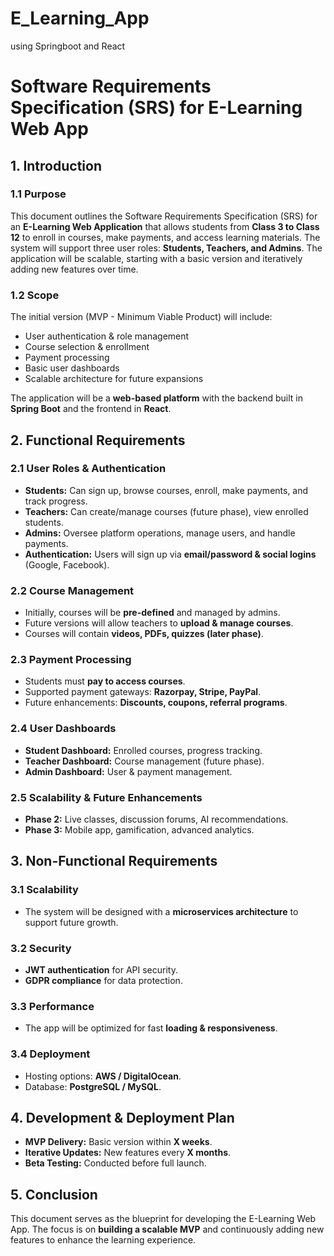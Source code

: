 # E_Learning_App
using Springboot and React

# Software Requirements Specification (SRS) for E-Learning Web App

## 1. Introduction
### 1.1 Purpose
This document outlines the Software Requirements Specification (SRS) for an **E-Learning Web Application** that allows students from **Class 3 to Class 12** to enroll in courses, make payments, and access learning materials. The system will support three user roles: **Students, Teachers, and Admins**. The application will be scalable, starting with a basic version and iteratively adding new features over time.

### 1.2 Scope
The initial version (MVP - Minimum Viable Product) will include:
- User authentication & role management
- Course selection & enrollment
- Payment processing
- Basic user dashboards
- Scalable architecture for future expansions

The application will be a **web-based platform** with the backend built in **Spring Boot** and the frontend in **React**.

## 2. Functional Requirements
### 2.1 User Roles & Authentication
- **Students:** Can sign up, browse courses, enroll, make payments, and track progress.
- **Teachers:** Can create/manage courses (future phase), view enrolled students.
- **Admins:** Oversee platform operations, manage users, and handle payments.
- **Authentication:** Users will sign up via **email/password & social logins** (Google, Facebook).

### 2.2 Course Management
- Initially, courses will be **pre-defined** and managed by admins.
- Future versions will allow teachers to **upload & manage courses**.
- Courses will contain **videos, PDFs, quizzes (later phase)**.

### 2.3 Payment Processing
- Students must **pay to access courses**.
- Supported payment gateways: **Razorpay, Stripe, PayPal**.
- Future enhancements: **Discounts, coupons, referral programs**.

### 2.4 User Dashboards
- **Student Dashboard:** Enrolled courses, progress tracking.
- **Teacher Dashboard:** Course management (future phase).
- **Admin Dashboard:** User & payment management.

### 2.5 Scalability & Future Enhancements
- **Phase 2:** Live classes, discussion forums, AI recommendations.
- **Phase 3:** Mobile app, gamification, advanced analytics.

## 3. Non-Functional Requirements
### 3.1 Scalability
- The system will be designed with a **microservices architecture** to support future growth.

### 3.2 Security
- **JWT authentication** for API security.
- **GDPR compliance** for data protection.

### 3.3 Performance
- The app will be optimized for fast **loading & responsiveness**.

### 3.4 Deployment
- Hosting options: **AWS / DigitalOcean**.
- Database: **PostgreSQL / MySQL**.

## 4. Development & Deployment Plan
- **MVP Delivery:** Basic version within **X weeks**.
- **Iterative Updates:** New features every **X months**.
- **Beta Testing:** Conducted before full launch.

## 5. Conclusion
This document serves as the blueprint for developing the E-Learning Web App. The focus is on **building a scalable MVP** and continuously adding new features to enhance the learning experience.


